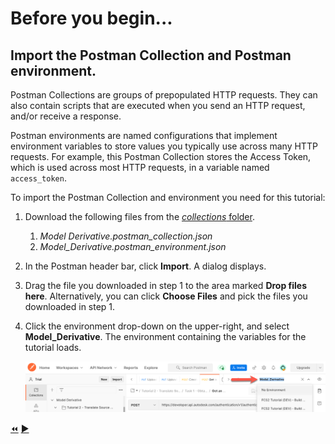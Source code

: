 # Before you begin...

## Import the Postman Collection and Postman environment.

Postman Collections are groups of prepopulated HTTP requests. They can also contain scripts that are executed when you send an HTTP request, and/or receive a response.

Postman environments are named configurations that implement environment variables to store values you typically use across many HTTP requests. For example, this Postman Collection stores the Access Token, which is used across most HTTP requests, in a variable named `access_token`.

To import the Postman Collection and environment you need for this tutorial:

1. Download the following files from the [*collections* folder](../collections).

    1. *Model Derivative.postman_collection.json*
    2. *Model_Derivative.postman_environment.json*


2. In the Postman header bar, click **Import**. A dialog displays.

3. Drag the file you downloaded in step 1 to the area marked **Drop files here**. Alternatively, you can click **Choose Files** and pick the files you downloaded in step 1.

3. Click the environment drop-down on the upper-right, and select **Model_Derivative**. The environment containing the variables for the tutorial loads.

   ![Postman Environment drop-down](../images/postman_environment_dropdown_tt2.png "Postman Environment drop-down")


[:rewind:](../readme.md "readme.md")  [:arrow_forward:](task-1.md "Next task")
